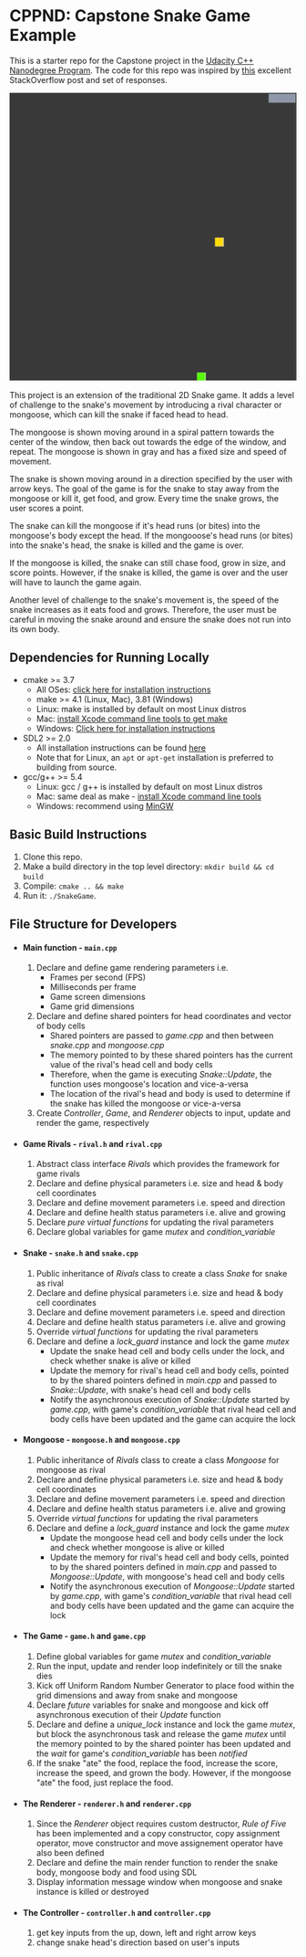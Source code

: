 # CPPND: Capstone Snake Game Example

This is a starter repo for the Capstone project in the [Udacity C++ Nanodegree Program](https://www.udacity.com/course/c-plus-plus-nanodegree--nd213). The code for this repo was inspired by [this](https://codereview.stackexchange.com/questions/212296/snake-game-in-c-with-sdl) excellent StackOverflow post and set of responses.

<img src="snake_mongoose_game.gif"/>

This project is an extension of the traditional 2D Snake game. It adds a level of challenge to the snake's movement by introducing a rival character or mongoose, which can kill the snake if faced head to head.

The mongoose is shown moving around in a spiral pattern towards the center of the window, then back out towards the edge of the window, and repeat. The mongoose is shown in gray and has a fixed size and speed of movement.

The snake is shown moving around in a direction specified by the user with arrow keys. The goal of the game is for the snake to stay away from the mongoose or kill it, get food, and grow. Every time the snake grows, the user scores a point.

The snake can kill the mongoose if it's head runs (or bites) into the mongoose's body except the head. If the mongooose's head runs (or bites) into the snake's head, the snake is killed and the game is over.

If the mongoose is killed, the snake can still chase food, grow in size, and score points. However, if the snake is killed, the game is over and the user will have to launch the game again.

Another level of challenge to the snake's movement is, the speed of the snake increases as it eats food and grows. Therefore, the user must be careful in moving the snake around and ensure the snake does not run into its own body.


## Dependencies for Running Locally
* cmake >= 3.7
  * All OSes: [click here for installation instructions](https://cmake.org/install/)
  * make >= 4.1 (Linux, Mac), 3.81 (Windows)
  * Linux: make is installed by default on most Linux distros
  * Mac: [install Xcode command line tools to get make](https://developer.apple.com/xcode/features/)
  * Windows: [Click here for installation instructions](http://gnuwin32.sourceforge.net/packages/make.htm)
* SDL2 >= 2.0
  * All installation instructions can be found [here](https://wiki.libsdl.org/Installation)
  * Note that for Linux, an `apt` or `apt-get` installation is preferred to building from source.
* gcc/g++ >= 5.4
  * Linux: gcc / g++ is installed by default on most Linux distros
  * Mac: same deal as make - [install Xcode command line tools](https://developer.apple.com/xcode/features/)
  * Windows: recommend using [MinGW](http://www.mingw.org/)

## Basic Build Instructions

1. Clone this repo.
2. Make a build directory in the top level directory: `mkdir build && cd build`
3. Compile: `cmake .. && make`
4. Run it: `./SnakeGame`.

## File Structure for Developers

* #### Main function - `main.cpp`

  1. Declare and define game rendering parameters i.e.
      - Frames per second (FPS)
      - Milliseconds per frame
      - Game screen dimensions
      - Game grid dimensions
  2. Declare and define shared pointers for head coordinates and vector of body cells  
      - Shared pointers are passed to _game.cpp_ and then between _snake.cpp_ and _mongoose.cpp_
      - The memory pointed to by these shared pointers has the current value of the rival's head cell and body cells
      - Therefore, when the game is executing _Snake::Update_, the function uses mongoose's location and vice-a-versa
      - The location of the rival's head and body is used to determine if the snake has killed the mongoose or vice-a-versa
  3. Create _Controller_, _Game_, and _Renderer_ objects to input, update and render the game, respectively

* #### Game Rivals - `rival.h` and `rival.cpp`

  1. Abstract class interface _Rivals_ which provides the framework for game rivals
  2. Declare and define physical parameters i.e. size and head & body cell coordinates
  3. Declare and define movement parameters i.e. speed and direction
  4. Declare and define health status parameters i.e. alive and growing
  5. Declare _pure virtual functions_ for updating the rival parameters
  6. Declare global variables for game _mutex_ and _condition\_variable_

* #### Snake - `snake.h` and `snake.cpp`

  1. Public inheritance of _Rivals_ class to create a class _Snake_ for snake as rival
  2. Declare and define physical parameters i.e. size and head & body cell coordinates
  3. Declare and define movement parameters i.e. speed and direction
  4. Declare and define health status parameters i.e. alive and growing
  5. Override _virtual functions_ for updating the rival parameters
  6. Declare and define a _lock\_guard_ instance and lock the game _mutex_  
      - Update the snake head cell and body cells under the lock, and check whether snake is alive or killed
      - Update the memory for rival's head cell and body cells, pointed to by the shared pointers defined in _main.cpp_ and passed to _Snake::Update_, with snake's head cell and body cells
      - Notify the asynchronous execution of _Snake::Update_ started by _game.cpp_, with game's _condition\_variable_ that rival head cell and body cells have been updated and the game can acquire the lock

* #### Mongoose - `mongoose.h` and `mongoose.cpp`

  1. Public inheritance of _Rivals_ class to create a class _Mongoose_ for mongoose as rival
  2. Declare and define physical parameters i.e. size and head & body cell coordinates
  3. Declare and define movement parameters i.e. speed and direction
  4. Declare and define health status parameters i.e. alive and growing
  5. Override _virtual functions_ for updating the rival parameters
  6. Declare and define a _lock\_guard_ instance and lock the game _mutex_  
      - Update the mongoose head cell and body cells under the lock and check whether mongoose is alive or killed
      - Update the memory for rival's head cell and body cells, pointed to by the shared pointers defined in _main.cpp_ and passed to _Mongoose::Update_, with mongoose's head cell and body cells
      - Notify the asynchronous execution of _Mongoose::Update_ started by _game.cpp_, with game's _condition\_variable_ that rival head cell and body cells have been updated and the game can acquire the lock 

* #### The Game - `game.h` and `game.cpp`

  1. Define global variables for game _mutex_ and _condition\_variable_
  2. Run the input, update and render loop indefinitely or till the snake dies
  3. Kick off Uniform Random Number Generator to place food within the grid dimensions and away from snake and mongoose
  4. Declare _future_ variables for snake and mongoose and kick off asynchronous execution of their _Update_ function
  5. Declare and define a _unique\_lock_ instance and lock the game _mutex_, but block the asynchronous task and release the game _mutex_ until the memory pointed to by the shared pointer has been updated and the _wait_ for game's _condition\_variable_ has been _notified_
  6. If the snake "ate" the food, replace the food, increase the score, increase the speed, and grown the body. However, if the mongoose "ate" the food, just replace the food.

* #### The Renderer - `renderer.h` and `renderer.cpp`

  1. Since the _Renderer_ object requires custom destructor, _Rule of Five_ has been implemented and a copy constructor, copy assignment operator, move constructor and move assignement operator have also been defined
  2. Declare and define the main render function to render the snake body, mongoose body and food using SDL
  3. Display information message window when mongoose and snake instance is killed or destroyed 

* #### The Controller - `controller.h` and `controller.cpp`
  1. get key inputs from the up, down, left and right arrow keys
  2. change snake head's direction based on user's inputs